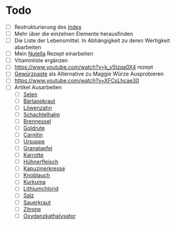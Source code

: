 # Todo

- [ ] Restrukturierung des [Index](Index.md)
- [ ] Mehr über die einzelnen Elemente herausfinden
- [ ] Die Liste der Lebensmittel. In Abhängigkeit zu deren Wertigkeit abarbeiten
- [ ] Mein [Nutella](Rezepte%20und%20Anleitungen/Nutella.md) Rezept einarbeiten
- [ ] Vitaminliste ergänzen
- [ ] https://www.youtube.com/watch?v=k_y5tzqa0X4 rezept
- [ ] [Gewürzpaste](https://www.chefkoch.de/rezepte/2924231444734351/Maggi-Wuerze.html) als Alternative zu Maggie Würze Ausprobieren
- [ ] https://www.youtube.com/watch?v=XFCsLhcae30
- [ ] Artikel Ausarbeiten
	- [ ] [Selen](Elemente%20des%20Periodensystems/Selen.md)
	- [ ] [Bärlappkraut](Hochwertige%20Rohstoffe/Bärlappkraut.md)
	- [ ] [Löwenzahn](Hochwertige%20Rohstoffe/Löwenzahn.md)
	- [ ] [Schachtelhalm](Hochwertige%20Rohstoffe/Schachtelhalm.md)
	- [ ] [Brennessel](Hochwertige%20Rohstoffe/Brennessel.md)
	- [ ] [Goldrute](Hochwertige%20Rohstoffe/Goldrute.md)
	- [ ] [Carnitin](Hochwertige%20Rohstoffe/Carnitin.md)
	- [ ] [Ursuppe](Rezepte%20und%20Anleitungen/Ursuppe.md)
	- [ ] [Granatapfel](Hochwertige%20Rohstoffe/Granatapfel.md)
	- [ ] [Karrotte](Hochwertige%20Rohstoffe/Karrotte.md)
	- [ ] [Hühnerfleisch](Hochwertige%20Rohstoffe/Hühnerfleisch.md)
	- [ ] [Kapuzinerkresse](Hochwertige%20Rohstoffe/Kapuzinerkresse.md)
	- [ ] [Knoblauch](Hochwertige%20Rohstoffe/Knoblauch.md)
	- [ ] [Kurkuma](Hochwertige%20Rohstoffe/Kurkuma.md)
	- [ ] [Lithiumchlorid](Hochwertige%20Rohstoffe/Lithiumchlorid.md)
	- [ ] [Salz](Hochwertige%20Rohstoffe/Salz.md)
	- [ ] [Sauerkraut](Hochwertige%20Rohstoffe/Sauerkraut.md)
	- [ ] [Zitrone](Hochwertige%20Rohstoffe/Zitrone.md)
	- [ ] [Oxydanzkathalysator](Glossar/Oxydanzkathalysator.md)
